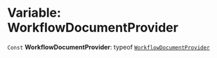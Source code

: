 # Variable: WorkflowDocumentProvider

`Const` **WorkflowDocumentProvider**: typeof [`WorkflowDocumentProvider`](/auto-docs/free-layout-core/variables/WorkflowDocumentProvider-1.md)

